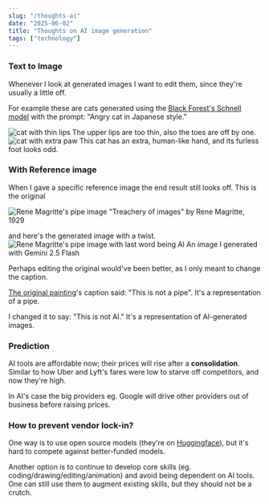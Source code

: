 ```yaml
---
slug: "/thoughts-ai"
date: "2025-06-02"
title: "Thoughts on AI image generation"
tags: ["technology"]
---
```


### Text to Image

Whenever I look at generated images I want to edit them, since they're usually a little off.

For example these are cats generated using the [Black Forest's Schnell model](https://huggingface.co/spaces/black-forest-labs/FLUX.1-schnell) with the prompt: "Angry cat in Japanese style."

<img src='../../img/cat_1.webp' alt="cat with thin lips" />
<span>The upper lips are too thin, also the toes are off by one.</span>

<img src='../../img/cat_2.webp' alt="cat with extra paw" />
<span>This cat has an extra, human-like hand, and its furless foot looks odd.</span>

### With Reference image

When I gave a specific reference image the end result still looks off. This is the original

<img src='../../img/original.jpg' alt="Rene Magritte's pipe image" />
<span>"Treachery of images" by Rene Magritte, 1929</span>

and here's the generated image with a twist.
<img src='../../img/pipe.png' alt="Rene Magritte's pipe image with last word being AI" />
<span>An image I generated with Gemini 2.5 Flash</span>

Perhaps editing the original would've been better, as I only meant to change the caption.

[The original painting](https://www.dailyartmagazine.com/painting-week-rene-magritte-treachery-images/)'s caption said: "This is not a pipe". It's a representation of a pipe.

I changed it to say: "This is not AI." It's a representation of AI-generated images.

### Prediction

AI tools are affordable now; their prices will rise after a **consolidation**. Similar to how Uber and Lyft's fares were low to starve off competitors, and now they're high.

In AI's case the big providers eg. Google will drive other providers out of business before raising prices.

### How to prevent vendor lock-in?

One way is to use open source models (they're on [Huggingface](https://huggingface.co/)), but it's hard to compete against better-funded models.

Another option is to continue to develop core skills (eg. coding/drawing/editing/animation) and avoid being dependent on AI tools. One can still use them to augment existing skills, but they should not be a crutch.
